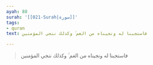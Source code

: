 ```yaml
---
ayah: 88
surah: '[[021-Surah|سورة]]'
tags:
- quran
text: فاستجبنا له ونجيناه من الغم ۚ وكذلك ننجي المؤمنين

---
```

> فاستجبنا له ونجيناه من الغم ۚ وكذلك ننجي المؤمنين
